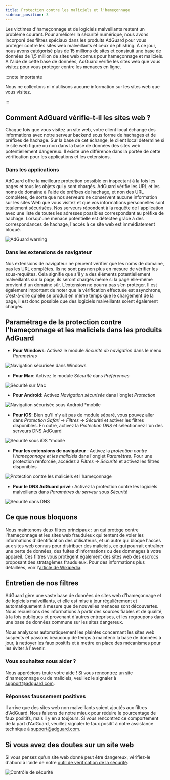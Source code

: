 ```yaml
---
title: Protection contre les maliciels et l'hameçonnage
sidebar_position: 3
---
```


Les victimes d'hameçonnage et de logiciels malveillants restent un problème courant. Pour améliorer la sécurité numérique, nous avons incorporé des filtres spéciaux dans les produits AdGuard pour vous protéger contre les sites web malveillants et ceux de phishing. À ce jour, nous avons catégorisé plus de 15 millions de sites et construit une base de données de 1,5 million de sites web connus pour hameçonnage et maliciels. À l'aide de cette base de données, AdGuard vérifie les sites web que vous visitez pour vous protéger contre les menaces en ligne.

:::note importante

Nous ne collectons ni n'utilisons aucune information sur les sites web que vous visitez.

:::

## Comment AdGuard vérifie-t-il les sites web ?

Chaque fois que vous visitez un site web, votre client local échange des informations avec notre serveur backend sous forme de hachages et de préfixes de hachage. Sur la base de cet échange, le client local détermine si le site web figure ou non dans la base de données des sites web potentiellement dangereux. Il existe une différence dans la portée de cette vérification pour les applications et les extensions.

### Dans les applications

AdGuard offre la meilleure protection possible en inspectant à la fois les pages et tous les objets qui y sont chargés. AdGuard vérifie les URL et les noms de domaine à l'aide de préfixes de hachage, et non des URL complètes, de sorte que nos serveurs ne conservent aucune information sur les sites Web que vous visitez et que vos informations personnelles sont totalement sécurisées. Nos serveurs répondent à la requête de l'application avec une liste de toutes les adresses possibles correspondant au préfixe de hachage. Lorsqu'une menace potentielle est détectée grâce à des correspondances de hachage, l'accès à ce site web est immédiatement bloqué.

![AdGuard warning](https://cdn.adtidy.org/content/kb/ad_blocker/general/dangerous_website_blocked.png)

### Dans les extensions de navigateur

Nos extensions de navigateur ne peuvent vérifier que les noms de domaine, pas les URL complètes. Ils ne sont pas non plus en mesure de vérifier les sous-requêtes. Cela signifie que s'il y a des éléments potentiellement malveillants sur la page, ils seront chargés même si la page elle-même provient d'un domaine sûr. L’extension ne pourra pas s’en protéger. Il est également important de noter que la vérification effectuée est asynchrone, c'est-à-dire qu'elle se produit en même temps que le chargement de la page, il est donc possible que des logiciels malveillants soient également chargés.

## Paramétrage de la protection contre l'hameçonnage et les maliciels dans les produits AdGuard

- **Pour Windows**: Activez le module *Sécurité de navigation* dans le menu *Paramètres*

![Navigation sécurisée dans Windows](https://cdn.adtidy.org/content/kb/ad_blocker/general/windows.png)

- **Pour Mac**: Activez le module *Sécurité* dans *Préférences*

![Sécurité sur Mac](https://cdn.adtidy.org/content/kb/ad_blocker/general/bs_mac.png)

- **Pour Android**: Activez *Navigation sécurisée* dans l'onglet *Protection*

![Navigation sécurisée sous Android *mobile](https://cdn.adtidy.org/content/kb/ad_blocker/general/bs_android.png)

- **Pour iOS**: Bien qu'il n'y ait pas de module séparé, vous pouvez aller dans *Protection Safari* → *Filtres* → *Sécurité* et activer les filtres disponibles. En outre, activez la *Protection DNS* et sélectionnez l'un des serveurs DNS AdGuard

![Sécurité sous iOS *mobile](https://cdn.adtidy.org/content/kb/ad_blocker/general/bs_ios.jpg)

- **Pour les extensions de navigateur** : Activez la *protection contre l'hameçonnage et les maliciels* dans l'onglet *Paramètres*. Pour une protection renforcée, accédez à *Filtres* → *Sécurité* et activez les filtres disponibles

![Protection contre les maliciels et l'hameçonnage](https://cdn.adtidy.org/content/kb/ad_blocker/general/extension_protection.png)

- **Pour le DNS AdGuard privé :** Activez la protection contre les logiciels malveillants dans *Paramètres du serveur* sous *Sécurité*

![Sécurité dans DNS](https://cdn.adtidy.org/content/kb/ad_blocker/general/bs_dns.png)

## Ce que nous bloquons

Nous maintenons deux filtres principaux : un qui protège contre l'hameçonnage et les sites web frauduleux qui tentent de voler les informations d'identification des utilisateurs, et un autre qui bloque l'accès aux sites web connus pour distribuer des maliciels, ce qui pourrait entraîner une perte de données, des fuites d'informations ou des dommages à votre appareil. Ces filtres vous protègent également des sites web des escrocs proposant des stratagèmes frauduleux. Pour des informations plus détaillées, voir l'[article de Wikipédia](https://en.wikipedia.org/wiki/Phishing).

## Entretien de nos filtres

AdGuard gère une vaste base de données de sites web d'hameçonnage et de logiciels malveillants, et elle est mise à jour régulièrement et automatiquement à mesure que de nouvelles menaces sont découvertes. Nous recueillons des informations à partir des sources fiables et de qualité, à la fois publiques et provenant d'autres entreprises, et les regroupons dans une base de données commune sur les sites dangereux.

Nous analysons automatiquement les plaintes concernant les sites web suspects et passons beaucoup de temps à maintenir la base de données à jour, à nettoyer les faux positifs et à mettre en place des mécanismes pour les éviter à l'avenir.

### Vous souhaitez nous aider ?

Nous apprécions toute votre aide ! Si vous rencontrez un site d'hameçonnage ou de maliciels, veuillez le signaler à <support@adguard.com>.

### Réponses faussement positives

Il arrive que des sites web non malveillants soient ajoutés aux filtres d'AdGuard. Nous faisons de notre mieux pour réduire le pourcentage de faux positifs, mais il y en a toujours. Si vous rencontrez ce comportement de la part d'AdGuard, veuillez signaler le faux positif à notre assistance technique à <support@adguard.com>.

## Si vous avez des doutes sur un site web

Si vous pensez qu'un site web donné peut être dangereux, vérifiez-le d'abord à l'aide de notre [outil de vérification de la sécurité](https://reports.adguard.com/welcome.html).

![Contrôle de sécurité](https://cdn.adtidy.org/content/kb/ad_blocker/general/site_warning.png)
